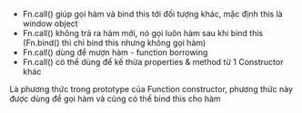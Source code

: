 - Fn.call() giúp gọi hàm và bind this tới đối tượng khác, mặc định this là window object
- Fn.call() không trả ra hàm mới, nó gọi luôn hàm sau khi bind this (Fn.bind() thì chỉ bind this nhưng không gọi hàm)
- Fn.call() dùng để mượn hàm - function borrowing
- Fn.call() có thể dùng để kế thừa properties & method từ 1 Constructor khác

Là phương thức trong prototype của Function constructor, phương thức này được dùng để gọi hàm và cũng có thể bind this cho hàm